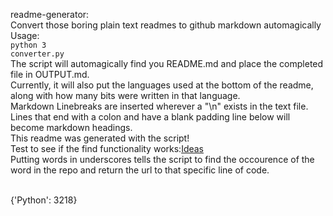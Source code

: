 readme-generator:
<br>
Convert those boring plain text readmes to github markdown automagically
<br>
Usage:
<br>
<code>python 3 converter.py</code>
<br>
The script will automagically find you README.md and place the completed file in OUTPUT.md.
<br>
Currently, it will also put the languages used at the bottom of the readme, along with how many bits were written in that language.
<br>
Markdown Linebreaks are inserted wherever a "\n" exists in the text file.
<br>
Lines that end with a colon and have a blank padding line below will become markdown headings.
<br>
This readme was generated with the script!
<br>
Test to see if the find functionality works:<a href=https://github.com/sgreene570/readme-generator/blob/master/README.md#19>Ideas</a>
<br>
Putting words in underscores tells the script to find the occourence of the word in the repo and return the url to that specific line of code.
<br>

<br>
{'Python': 3218}
